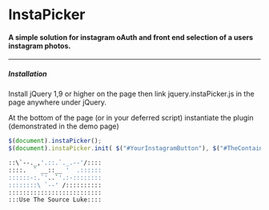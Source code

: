 InstaPicker
==========
<h4>A simple solution for instagram oAuth and front end selection of a users instagram photos. </h4>
<hr />

<h5>Installation</h5>
Install jQuery 1,9 or higher on the page  
then link jquery.instaPicker.js in the page anywhere under jQuery.

At the bottom of the page (or in your deferred script) instantiate the plugin (demonstrated in the demo page)  
```javascript   
$(document).instaPicker();
$(document).instaPicker.init( $("#YourInstagramButton"), $("#TheContainerWhereTheImagesWillGo"),"Instagram Client Id", "http://your/instagram/callback/uri" );
```

```bash
::\`--._,'.::.`._.--'/::::   
::::.  ` __::__ '  .::::::  
::::::-:.`'..`'.:-::::::::  
::::::::\ `--' /::::::::::  
::::::::::::::::::::::::::  
:::Use The Source Luke::::  
```
